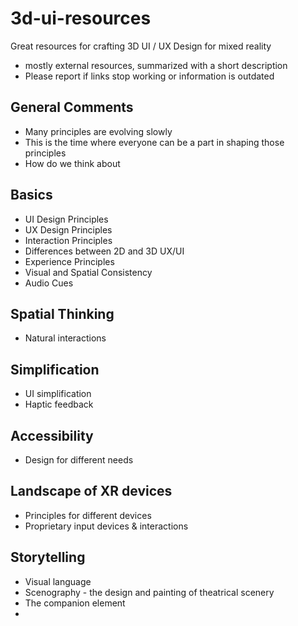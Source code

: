 # 3d-ui-resources
Great resources for crafting 3D UI / UX Design for mixed reality

- mostly external resources, summarized with a short description
- Please report if links stop working or information is outdated

## General Comments
- Many principles are evolving slowly
- This is the time where everyone can be a part in shaping those principles
- How do we think about

## Basics
- UI Design Principles
- UX Design Principles
- Interaction Principles
- Differences between 2D and 3D UX/UI
- Experience Principles
- Visual and Spatial Consistency
- Audio Cues

## Spatial Thinking
- Natural interactions

## Simplification
- UI simplification
- Haptic feedback

## Accessibility
- Design for different needs

## Landscape of XR devices
- Principles for different devices
- Proprietary input devices & interactions

## Storytelling
- Visual language
- Scenography - the design and painting of theatrical scenery
- The companion element
-